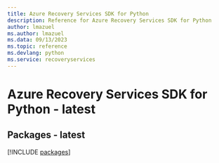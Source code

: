 ```yaml
---
title: Azure Recovery Services SDK for Python
description: Reference for Azure Recovery Services SDK for Python
author: lmazuel
ms.author: lmazuel
ms.data: 09/13/2023
ms.topic: reference
ms.devlang: python
ms.service: recoveryservices
---
```

# Azure Recovery Services SDK for Python - latest
## Packages - latest
[!INCLUDE [packages](recovery-services-index.md)]